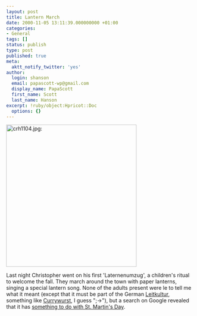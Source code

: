 ```yaml
---
layout: post
title: Lantern March
date: 2000-11-05 13:11:39.000000000 +01:00
categories:
- General
tags: []
status: publish
type: post
published: true
meta:
  aktt_notify_twitter: 'yes'
author:
  login: shanson
  email: papascott-wp@gmail.com
  display_name: PapaScott
  first_name: Scott
  last_name: Hanson
excerpt: !ruby/object:Hpricot::Doc
  options: {}
---
```

<p><img src="http://www.papascott.de/wordpress/wp-content/uploads/2000/11/crh1104.jpg" height="383" width="350" border="0" alt="crh1104.jpg: " /></p>
<p>Last night Christopher went on his first 'Laternenumzug', a children's ritual to welcome the fall. They march around the town with paper lanterns, singing a special lantern song. None of the adults present were le to tell me what it meant (except that it must be part of the German <a href="http://www.faz.com/IN/INtemplates/eFAZ/docmain.asp?rub=&#123;AFE53608-1A96-11D4-B984-009027BA226C&#125;&doc=&#123;DEDA5153-AB21-11D4-A3B2-009027BA22E4&#125;">Leitkultur</a>, something like <a href="http://www.thehouseatthebridge.com/TravelInfo/CurryWurst.html">Currywurst</a>, I guess ";->"), but a search on Google revealed that it has <a href="http://www.germanschoolatlanta.com/english/events/lanternenumzug.html">something to do with St. Martin's Day</a>.</p>

